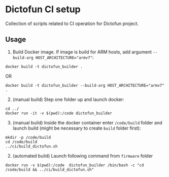 # Dictofun CI setup

Collection of scripts related to CI operation for Dictofun project.

## Usage

1. Build Docker image. If image is build for ARM hosts, add argument `--build-arg HOST_ARCHITECTURE="armv7"`:

```
docker build -t dictofun_builder .
```
OR
```
docker build -t dictofun_builder --build-arg HOST_ARCHITECTURE="armv7" .
```

2. (manual build) Step one folder up and launch docker:

```
cd ../
docker run -it -v $(pwd):/code dictofun_builder
```

3. (manual build) Inside the docker container enter `/code/build` folder and launch build (might be necessary to create `build` folder first):

```
mkdir -p /code/build
cd /code/build
../ci/build_dictofun.sh
```

2. (automated build) Launch following command from `firmware` folder

```
docker run -v $(pwd):/code  dictofun_builder /bin/bash -c "cd /code/build && ../ci/build_dictofun.sh"
```